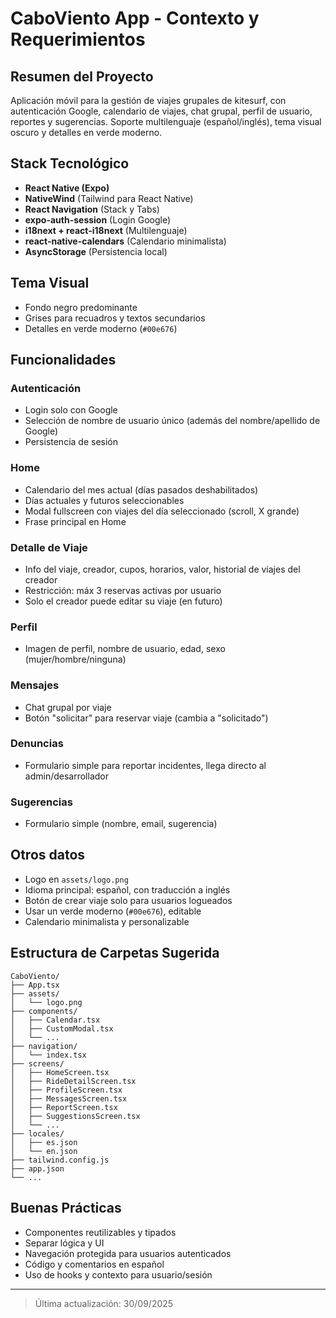 # CaboViento App - Contexto y Requerimientos

## Resumen del Proyecto
Aplicación móvil para la gestión de viajes grupales de kitesurf, con autenticación Google, calendario de viajes, chat grupal, perfil de usuario, reportes y sugerencias. Soporte multilenguaje (español/inglés), tema visual oscuro y detalles en verde moderno.

## Stack Tecnológico
- **React Native (Expo)**
- **NativeWind** (Tailwind para React Native)
- **React Navigation** (Stack y Tabs)
- **expo-auth-session** (Login Google)
- **i18next + react-i18next** (Multilenguaje)
- **react-native-calendars** (Calendario minimalista)
- **AsyncStorage** (Persistencia local)

## Tema Visual
- Fondo negro predominante
- Grises para recuadros y textos secundarios
- Detalles en verde moderno (`#00e676`)

## Funcionalidades
### Autenticación
- Login solo con Google
- Selección de nombre de usuario único (además del nombre/apellido de Google)
- Persistencia de sesión

### Home
- Calendario del mes actual (días pasados deshabilitados)
- Días actuales y futuros seleccionables
- Modal fullscreen con viajes del día seleccionado (scroll, X grande)
- Frase principal en Home

### Detalle de Viaje
- Info del viaje, creador, cupos, horarios, valor, historial de viajes del creador
- Restricción: máx 3 reservas activas por usuario
- Solo el creador puede editar su viaje (en futuro)

### Perfil
- Imagen de perfil, nombre de usuario, edad, sexo (mujer/hombre/ninguna)

### Mensajes
- Chat grupal por viaje
- Botón "solicitar" para reservar viaje (cambia a "solicitado")

### Denuncias
- Formulario simple para reportar incidentes, llega directo al admin/desarrollador

### Sugerencias
- Formulario simple (nombre, email, sugerencia)

## Otros datos
- Logo en `assets/logo.png`
- Idioma principal: español, con traducción a inglés
- Botón de crear viaje solo para usuarios logueados
- Usar un verde moderno (`#00e676`), editable
- Calendario minimalista y personalizable

## Estructura de Carpetas Sugerida
```
CaboViento/
├── App.tsx
├── assets/
│   └── logo.png
├── components/
│   ├── Calendar.tsx
│   ├── CustomModal.tsx
│   └── ...
├── navigation/
│   └── index.tsx
├── screens/
│   ├── HomeScreen.tsx
│   ├── RideDetailScreen.tsx
│   ├── ProfileScreen.tsx
│   ├── MessagesScreen.tsx
│   ├── ReportScreen.tsx
│   ├── SuggestionsScreen.tsx
│   └── ...
├── locales/
│   ├── es.json
│   └── en.json
├── tailwind.config.js
├── app.json
└── ...
```

## Buenas Prácticas
- Componentes reutilizables y tipados
- Separar lógica y UI
- Navegación protegida para usuarios autenticados
- Código y comentarios en español
- Uso de hooks y contexto para usuario/sesión

---

> Última actualización: 30/09/2025
